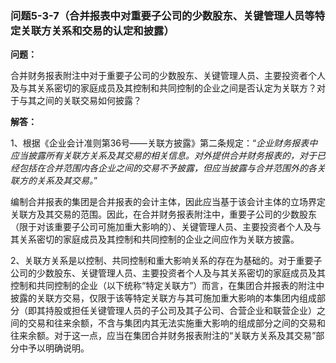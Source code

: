### 问题5-3-7（合并报表中对重要子公司的少数股东、关键管理人员等特定关联方关系和交易的认定和披露）

**问题：**

合并财务报表附注中对于重要子公司的少数股东、关键管理人员、主要投资者个人及与其关系密切的家庭成员及其控制和共同控制的企业之间是否认定为关联方？对于与其之间的关联交易如何披露？

**解答：**

1、根据《企业会计准则第36号——关联方披露》第二条规定：“*企业财务报表中应当披露所有关联方关系及其交易的相关信息。对外提供合并财务报表的，对于已经包括在合并范围内各企业之间的交易不予披露，但应当披露与合并范围外的各关联方的关系及其交易。*”

编制合并报表的集团是合并报表的会计主体，因此应当基于该会计主体的立场界定关联方及其交易的范围。因此，在合并财务报表附注中，重要子公司的少数股东（限于对该重要子公司可施加重大影响的）、关键管理人员、主要投资者个人及与其关系密切的家庭成员及其控制和共同控制的企业之间应作为关联方披露。

2、关联方关系是以控制、共同控制和重大影响关系的存在为基础的。对于重要子公司的少数股东、关键管理人员、主要投资者个人及与其关系密切的家庭成员及其控制和共同控制的企业（以下统称“特定关联方”）而言，在集团合并报表的附注中披露的关联方交易，仅限于该等特定关联方与其可施加重大影响的本集团内组成部分（即其持股或担任关键管理人员的子公司及其子公司、合营企业和联营企业）之间的交易和往来余额，不含与集团内其无法实施重大影响的组成部分之间的交易和往来余额。对于这一点，应当在集团合并财务报表附注的“关联方关系及其交易”部分中予以明确说明。